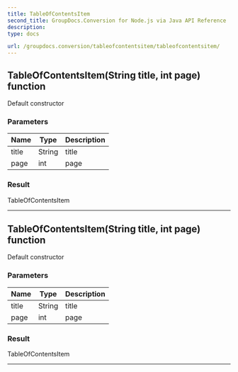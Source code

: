 ```yaml
---
title: TableOfContentsItem
second_title: GroupDocs.Conversion for Node.js via Java API Reference
description: 
type: docs

url: /groupdocs.conversion/tableofcontentsitem/tableofcontentsitem/
---
```


## TableOfContentsItem(String title, int page) function
Default constructor

### Parameters

| Name | Type | Description |
| --- | --- | --- |
| title | String | title |
| page | int | page |

### Result
TableOfContentsItem


---


## TableOfContentsItem(String title, int page) function
Default constructor

### Parameters

| Name | Type | Description |
| --- | --- | --- |
| title | String | title |
| page | int | page |

### Result
TableOfContentsItem


---


